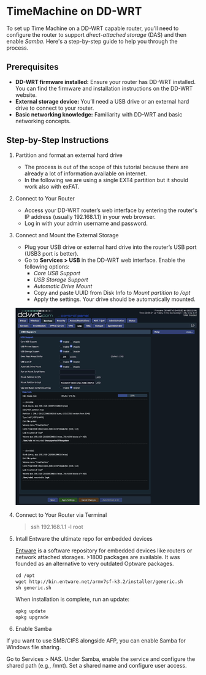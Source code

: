 # TimeMachine on DD-WRT

To set up Time Machine on a DD-WRT capable router, you'll need to configure the router to support *direct-attached storage* (DAS) and then enable *Samba*. Here's a step-by-step guide to help you through the process.

## Prerequisites

- **DD-WRT firmware installed:** Ensure your router has DD-WRT installed. You can find the firmware and installation instructions on the DD-WRT website.
- **External storage device:** You’ll need a USB drive or an external hard drive to connect to your router.
- **Basic networking knowledge:** Familiarity with DD-WRT and basic networking concepts.

## Step-by-Step Instructions

1. Partition and format an external hard drive
    - The process is out of the scope of this tutorial because there are already a lot of information available on internet.
    - In the following we are using a single EXT4 partition but it should work also with exFAT.
      
3. Connect to Your Router
    - Access your DD-WRT router’s web interface by entering the router's IP address (usually 192.168.1.1) in your web browser.
    - Log in with your admin username and password.

4. Connect and Mount the External Storage

    - Plug your USB drive or external hard drive into the router’s USB port (USB3 port is better).
    - Go to **Services > USB** in the DD-WRT web interface.
      Enable the following options:
        - *Core USB Support*
        - *USB Storage Support*
        - *Automatic Drive Mount*
        - Copy and paste UUID from Disk Info to *Mount partition to /opt*
        - Apply the settings. Your drive should be automatically mounted.
     
    ![USB](images/Services-USB.jpg)

3. Connect to Your Router via Terminal

    >ssh 192.168.1.1 -l root

4. Intall Entware the ultimate repo for embedded devices
   
   [Entware](https://entware.net) is a software repository for embedded devices like routers or network attached storages. >1800 packages are available. It was founded as an alternative to very outdated Optware packages.
   ```
   cd /opt
   wget http://bin.entware.net/armv7sf-k3.2/installer/generic.sh
   sh generic.sh
   ```
   When installation is complete, run an update:
   ```
   opkg update
   opkg upgrade
   ```

7. Enable Samba 

If you want to use SMB/CIFS alongside AFP, you can enable Samba for Windows file sharing.

Go to Services > NAS.
Under Samba, enable the service and configure the shared path (e.g., /mnt).
Set a shared name and configure user access.
